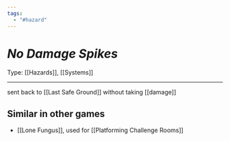 ```yaml
---
tags:
  - "#hazard"
---
```

# _No Damage Spikes_

Type: [[Hazards]], [[Systems]]

----


sent back to [[Last Safe Ground]] without taking [[damage]]


## Similar in other games

* [[Lone Fungus]], used for [[Platforming Challenge Rooms]]